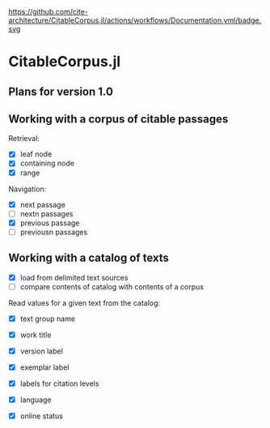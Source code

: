 https://github.com/cite-architecture/CitableCorpus.jl/actions/workflows/Documentation.yml/badge.svg


# CitableCorpus.jl


## Plans for version 1.0

## Working with a corpus of citable passages

Retrieval:

- [x] leaf node
- [x] containing node
- [x] range

Navigation:

- [x] next passage
- [ ] nextn passages
- [x] previous passage
- [ ] previousn passages

## Working with a catalog of texts

- [x] load from delimited text sources
- [ ] compare contents of catalog with contents of a corpus

Read values for a given text from the catalog:

- [x] text group name
- [x] work title
- [x] version label
- [x] exemplar label
- [x] labels for citation levels
- [x] language
- [x] online status

